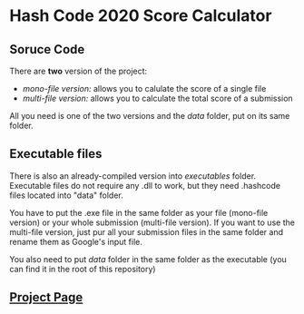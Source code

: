 # Hash Code 2020 Score Calculator

## Soruce Code
There are **two** version of the project:
- *mono-file version:* allows you to calulate the score of a single file
- *multi-file version:* allows you to calculate the total score of a submission

All you need is one of the two versions and the *data* folder, put on its same folder.


## Executable files
There is also an already-compiled version into *executables* folder.
Executable files do not require any .dll to work, but they need .hashcode files located into "data" folder.

You have to put the .exe file in the same folder as your file (mono-file version) or your whole submission (multi-file version).
If you want to use the multi-file version, just pur all your submission files in the same folder and rename them as Google's input file.

You also need to put *data* folder in the same folder as the executable (you can find it in the root of this repository)

## [Project Page](bit.ly/HashCode)
